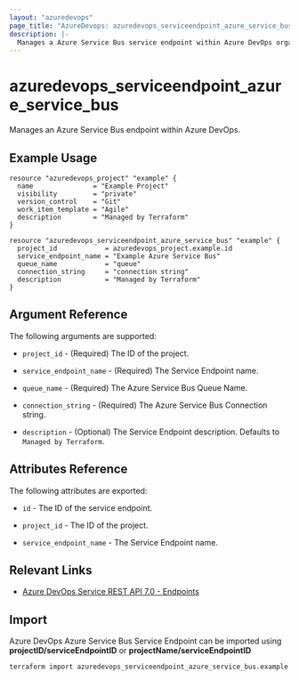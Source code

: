 ```yaml
---
layout: "azuredevops"
page_title: "AzureDevops: azuredevops_serviceendpoint_azure_service_bus"
description: |-
  Manages a Azure Service Bus service endpoint within Azure DevOps organization.
---
```


# azuredevops_serviceendpoint_azure_service_bus

Manages an Azure Service Bus endpoint within Azure DevOps.

## Example Usage

```hcl
resource "azuredevops_project" "example" {
  name               = "Example Project"
  visibility         = "private"
  version_control    = "Git"
  work_item_template = "Agile"
  description        = "Managed by Terraform"
}

resource "azuredevops_serviceendpoint_azure_service_bus" "example" {
  project_id            = azuredevops_project.example.id
  service_endpoint_name = "Example Azure Service Bus"
  queue_name            = "queue"
  connection_string     = "connection string"
  description           = "Managed by Terraform"
}
```

## Argument Reference

The following arguments are supported:

* `project_id` - (Required) The ID of the project.

* `service_endpoint_name` - (Required) The Service Endpoint name.

* `queue_name` - (Required) The Azure Service Bus Queue Name.

* `connection_string` - (Required) The  Azure Service Bus Connection string.

* `description` - (Optional) The Service Endpoint description. Defaults to `Managed by Terraform`.

## Attributes Reference

The following attributes are exported:

* `id` - The ID of the service endpoint.

* `project_id` - The ID of the project.

* `service_endpoint_name` - The Service Endpoint name.

## Relevant Links

- [Azure DevOps Service REST API 7.0 - Endpoints](https://docs.microsoft.com/en-us/rest/api/azure/devops/serviceendpoint/endpoints?view=azure-devops-rest-7.0)

## Import

Azure DevOps Azure Service Bus Service Endpoint can be imported using **projectID/serviceEndpointID** or **projectName/serviceEndpointID**

```sh
terraform import azuredevops_serviceendpoint_azure_service_bus.example 00000000-0000-0000-0000-000000000000/00000000-0000-0000-0000-000000000000
```
